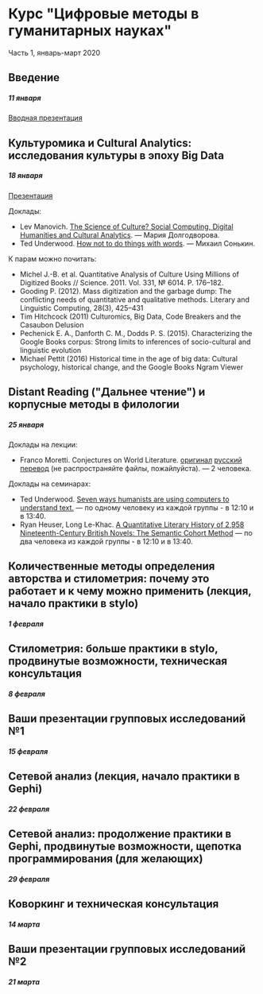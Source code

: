 # Курс "Цифровые методы в гуманитарных науках"

Часть 1, январь-март 2020

## Введение
##### 11 января
[Вводная презентация](https://danilsko.github.io/slides/dhminor/intro.html)

## Культуромика и Cultural Analytics: исследования культуры в эпоху Big Data
##### 18 января

[Презентация](presentations/CultutralAnalyticsAndCulturomics.pdf)

Доклады:
* Lev Manovich. [The Science of Culture? Social Computing, Digital Humanities and Cultural Analytics](http://manovich.net/content/04-projects/088-cultural-analytics-social-computing/cultural_analytics_article_final.pdf). — Мария Долгодворова.
* Ted Underwood. [How not to do things with words](https://tedunderwood.com/2012/08/25/how-not-to-do-things-with-words/). — Михаил Сонькин.

К парам можно почитать:
* Michel J.-B. et al. Quantitative Analysis of Culture Using Millions of Digitized Books // Science. 2011. Vol. 331, № 6014. P. 176–182.
* Gooding P. (2012). Mass digitization and the garbage dump: The conflicting needs of quantitative and qualitative methods. Literary and Linguistic Computing, 28(3), 425–431
* Tim Hitchcock (2011) Culturomics, Big Data, Code Breakers and the Casaubon Delusion
* Pechenick E. A., Danforth C. M., Dodds P. S. (2015). Characterizing the Google Books corpus: Strong limits to inferences of socio-cultural and linguistic evolution
* Michael Pettit (2016) Historical time in the age of big data: Cultural psychology, historical change, and the Google Books Ngram Viewer


## Distant Reading ("Дальнее чтение") и корпусные методы в филологии
##### 25 января

Доклады на лекции:

* Franco Moretti. Conjectures on World Literature. [оригинал](https://drive.google.com/file/d/1CH9E1cyMIA7gfMQjoumUmHKhJIDpnLDN/view?usp=sharing) [русский перевод](https://drive.google.com/open?id=1Eyd_z_SXXFuDzFU4HLHoBjsvH9fblU1B) (не распространяйте файлы, пожайлуйста).  — 2 человека.

Доклады на семинарах:
* Ted Underwood. [Seven ways humanists are using computers to understand text.](https://tedunderwood.com/2015/06/04/seven-ways-humanists-are-using-computers-to-understand-text/) — по одному человеку из каждой группы - в 12:10 и в 13:40.
* Ryan Heuser, Long Le-Khac. [A Quantitative Literary History of 2,958 Nineteenth-Century British Novels: The Semantic Cohort Method](https://litlab.stanford.edu/LiteraryLabPamphlet4.pdf) — по два человека из каждой группы - в 12:10 и в 13:40.

## Количественные методы определения авторства и стилометрия: почему это работает и к чему можно применить (лекция, начало практики в stylo)
##### 1 февраля

## Стилометрия: больше практики в stylo, продвинутые возможности, техническая консультация
##### 8 февраля

## Ваши презентации групповых исследований №1
##### 15 февраля

## Сетевой анализ (лекция, начало практики в Gephi)
##### 22 февраля

## Сетевой анализ: продолжение практики в Gephi, продвинутые возможности, щепотка программирования (для желающих)
##### 29 февраля

## 	Коворкинг и техническая консультация
##### 14 марта

## Ваши презентации групповых исследований №2
##### 21 марта
